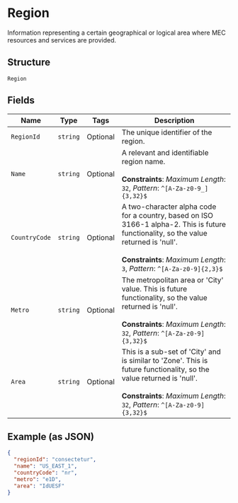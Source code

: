 
# Region

Information representing a certain geographical or logical area where MEC resources and services are provided.

## Structure

`Region`

## Fields

| Name | Type | Tags | Description |
|  --- | --- | --- | --- |
| `RegionId` | `string` | Optional | The unique identifier of the region. |
| `Name` | `string` | Optional | A relevant and identifiable region name.<br><br>**Constraints**: *Maximum Length*: `32`, *Pattern*: `^[A-Za-z0-9_]{3,32}$` |
| `CountryCode` | `string` | Optional | A two-character alpha code for a country, based on ISO 3166-1 alpha-2. This is future functionality, so the value returned is 'null'.<br><br>**Constraints**: *Maximum Length*: `3`, *Pattern*: `^[A-Za-z0-9]{2,3}$` |
| `Metro` | `string` | Optional | The metropolitan area or 'City' value.  This is future functionality, so the value returned is 'null'.<br><br>**Constraints**: *Maximum Length*: `32`, *Pattern*: `^[A-Za-z0-9]{3,32}$` |
| `Area` | `string` | Optional | This is a sub-set of 'City' and is similar to 'Zone'. This is future functionality, so the value returned is 'null'.<br><br>**Constraints**: *Maximum Length*: `32`, *Pattern*: `^[A-Za-z0-9]{3,32}$` |

## Example (as JSON)

```json
{
  "regionId": "consectetur",
  "name": "US_EAST_1",
  "countryCode": "nr",
  "metro": "e1D",
  "area": "IdUESF"
}
```

